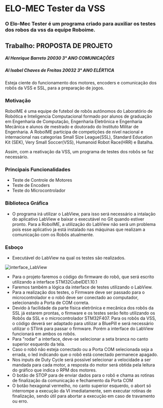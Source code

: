 # ELO-MEC Tester da VSS

### O Elo-Mec Tester é um programa criado para auxiliar os testes dos robos da vss da equipe Roboime.

## Trabalho: PROPOSTA DE PROJETO
##### Al Henrique Barreto 20030 3° ANO COMUNICAÇÕES
##### Al Isabel Chaves de Freitas 20032 3° ANO ELÉRTICA

Esteja ciente do funcionamento dos motores,  encoders e comunicação dos robôs da VSS e SSL, para a preparação de jogos.


### Motivação
RoboIME é uma equipe de futebol de robôs autônomos do Laboratório de Robótica e Inteligencia Computacional formado por alunos de graduação em Engenharia de Computação, Engenharia Eletrônica e Engenharia Mecânica e alunos de mestrado e doutorado do Instituto Militar de Engenharia. A RoboIME participa de competições de nível nacional e internacional nas categorias Small Size League(SSL), Standard Education Kit (SEK), Very Small Soccer(VSS), Humanoid Robot Race(HRR) e Batalha.

Assim, com a reativação da VSS, um programa de testes dos robôs se faz necessário.

### Principais Funcionalidades

* Teste de Controle de Motores
* Teste de Encoders
* Teste do Microcontrolador

### Biblioteca Gráfica

* O programa irá utilizar o LabView, para isso será necessário a intalação do aplicativo LabView e baixar o executável no Git quando estiver pronto. Para a RoboIME, a utilização do LabView não será um problema pois esse aplicativo ja está instalado nas máquinas que realizam a comunicação com os Robôs atualmente.

### Esboço

* Executável do LabView na qual os testes são realizados. 

![interface_LabView](https://user-images.githubusercontent.com/82892691/200083499-a01c7bc8-06ca-43fe-9de7-760000f0d888.jpeg)

* Para o projeto faremos o código do firmware do robô, que será escrito utilizando a interface STM32CubeIDE1.10.1
* Faremos também a lógica da interface de testes utilizando o LabView.
* Para a realização dos testes, o Firmware deve ser passado para o microcontrolador e o robô deve ser conectado ao computador, selecionando a Porta de COM correta. 
* Devido à facilidade da parte física eletrônica e mecânica dos robôs da SSL já estarem prontas, o firmware e os testes serão feito utilizando os Robôs da SSL e o microcontrolador STM32F407. Para os robôs da VSS, o código deverá ser adaptado para utilizar a BluePill e será necessário utilizar o STlink para passar o firmware. Porém a interface do LabView funcionará em ambos os robôs.
* Para "rodar" a interface, deve-se selecionar a seta branca no canto superior esquerdo da tela.
* Caso o robô não esteja conectado ou a Porta COM selecionada seja a errada, o led indicando que o robô está conectado permanece apagado.
* Nos inputs de Duty Cycle será possível selecionar a velocidade a ser mandada para cada motor, a resposta do motor será obtida pela leitura do gráfico que indica o RPM dos motores. 
* O botão de STOP para de enviar dados para o robô e chama as rotinas de finalização da comunicação e fechamento da Porta COM
* O botão hexagonal vermelho, no canto superior esquerdo, o abort só interrompe a execução da VI imediatamente, sem executar rotinas de finalização, sendo útil para abortar a execução em caso de travamento ou erro.
